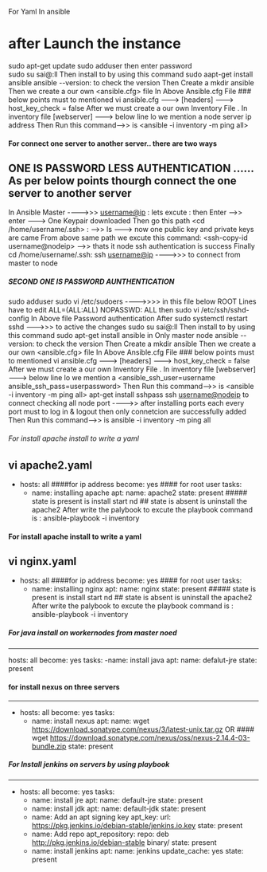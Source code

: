 For Yaml In ansible
# after Launch the instance 
sudo apt-get update
sudo adduser <user name> then enter password    
sudo su <user name>
sai@<ip>:ll
Then install to <Ansible> by using this command sudo aapt-get install ansible
ansible --version: to check the version
Then Create a <Directory> mkdir ansible
Then we create a our own <ansible.cfg> file
In Above Ansible.cfg File ### below points must to mentioned 
vi ansible.cfg  ---> [headers] ---> host_key_check = false
After we must create a our own Inventory File <vi inventory>.
In inventory file [webserver] ---> below line lo we mention a node server ip address
Then Run this command-->>   is <ansible -i inventory -m ping all>
#### For connect one server to another server.. there are two ways
## ONE IS PASSWORD LESS AUTHENTICATION ...... As per below points thourgh connect the one server to another server
In Ansible Master ---->>> <username@ip> : lets excute <ssh-keygen> : then Enter -->> enter ---> 
One Keypair downloaded 
Then go this path <cd /home/username/.ssh> : -->> ls ---> now one public key and private keys are came 
From above same path we excute this command: <ssh-copy-id username@nodeip> -->> thats it node ssh authentication is success
Finally cd /home/username/.ssh: ssh <username@ip> ---->>> to connect from master to node

##### SECOND ONE IS PASSWORD AUNTHENTICATION
sudo adduser <username>
sudo vi /etc/sudoers ---->>>>  in this file below ROOT Lines have to edit
<USERNAME> ALL=(ALL:ALL) NOPASSWD: ALL
then sudo vi /etc/ssh/sshd-config
In Above file Password authentication <YES>
After sudo systemctl restart sshd  --->>> to active the changes
sudo su <user name>
sai@<ip>:ll
Then install to <Ansible> by using this command sudo apt-get install ansible in Only master node
ansible --version: to check the version
Then Create a <Directory> mkdir ansible
Then we create a our own <ansible.cfg> file
In Above Ansible.cfg File ### below points must to mentioned 
vi ansible.cfg  ---> [headers] ---> host_key_check = false
After we must create a our own Inventory File <vi inventory>.
In inventory file [webserver] ---> below line lo we mention a <node server ip address> <ansible_ssh_user=username ansible_ssh_pass=userpassword>
Then Run this command-->>   is <ansible -i inventory -m ping all> 
apt-get install sshpass
ssh <username@nodeip> to connect checking all node port ---->> after installing ports each every port must to log in & logout then only connetcion are successfully added
Then Run this command-->>   is ansible -i inventory -m ping all

###### For install apache install to write a yaml
vi apache2.yaml
---
- hosts: all   ####for ip address
  become: yes   #### for root user
  tasks:
  - name: installing apache
    apt: 
      name: apache2
      state: present      ##### state is present is install start nd ## state is absent is uninstall the apache2
After write the palybook to excute the playbook command is :   ansible-playbook <yaml file name> -i inventory


#### For install apache install to write a yaml
vi nginx.yaml
---
- hosts: all   ####for ip address
  become: yes   #### for root user
  tasks:
  - name: installing nginx
    apt: 
      name: nginx
      state: present      ##### state is present is install start nd ## state is absent is uninstall the apache2
After write the palybook to excute the playbook command is :   ansible-playbook <yaml file name> -i inventory

##### For java install on workernodes from master noed
---
hosts: all
become: yes
tasks:
 -name: install java
  apt:
    name: defalut-jre
    state: present

#### for install nexus on three servers

---
- hosts: all
  become: yes
  tasks:
  - name: install nexus
    apt:
      name: wget https://download.sonatype.com/nexus/3/latest-unix.tar.gz OR #### wget https://download.sonatype.com/nexus/oss/nexus-2.14.4-03-bundle.zip
      state: present



##### For Install jenkins on servers by using playbook
---
- hosts: all
  become: yes
  tasks:
  - name: install jre
    apt:
      name: default-jre
      state: present
  - name: install jdk
    apt:
      name: default-jdk
      state: present
  - name: Add an apt signing key
    apt_key:
      url: https://pkg.jenkins.io/debian-stable/jenkins.io.key
      state: present
  - name: Add repo
    apt_repository:
      repo: deb http://pkg.jenkins.io/debian-stable binary/
      state: present
  - name: install jenkins
    apt:
      name: jenkins
      update_cache: yes
      state: present



